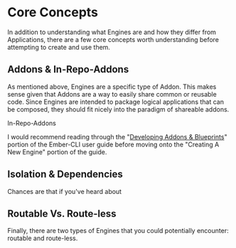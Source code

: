 # Core Concepts

In addition to understanding what Engines are and how they differ from Applications, there are a few core concepts worth understanding before attempting to create and use them.

## Addons & In-Repo-Addons

As mentioned above, Engines are a specific type of Addon. This makes sense given that Addons are a way to easily share common or reusable code. Since Engines are intended to package logical applications that can be composed, they should fit nicely into the paradigm of shareable addons.

In-Repo-Addons

I would recommend reading through the "[Developing Addons & Blueprints](http://ember-cli.com/extending/#developing-addons-and-blueprints)" portion of the Ember-CLI user guide before moving onto the "Creating A New Engine" portion of the guide.

## Isolation & Dependencies

Chances are that if you've heard about

## Routable Vs. Route-less

Finally, there are two types of Engines that you could potentially encounter: routable and route-less.